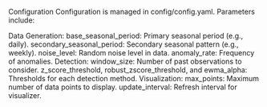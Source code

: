 Configuration
Configuration is managed in config/config.yaml. Parameters include:

Data Generation:
base_seasonal_period: Primary seasonal period (e.g., daily).
secondary_seasonal_period: Secondary seasonal pattern (e.g., weekly).
noise_level: Random noise level in data.
anomaly_rate: Frequency of anomalies.
Detection:
window_size: Number of past observations to consider.
z_score_threshold, robust_zscore_threshold, and ewma_alpha: Thresholds for each detection method.
Visualization:
max_points: Maximum number of data points to display.
update_interval: Refresh interval for visualizer.